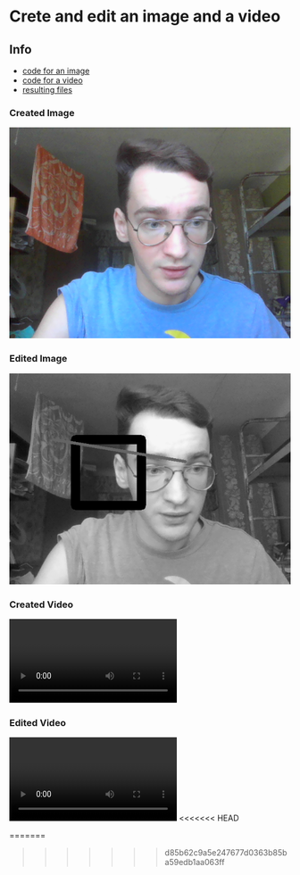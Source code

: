 # Crete and edit an image and a video
## Info
- [code for an image](/lab2/image_main.py) 
- [code for a video](/lab2/main.py) 
- [resulting files](lab2/files) 

### Created Image
![picture](https://github.com/bateikoEd/object_recognition/blob/master/Lab1/lab2/files/webcam.png)

### Edited Image
![picture](https://github.com/bateikoEd/object_recognition/blob/master/Lab1/lab2/files/webcam_result.png)

### Created Video
![Watch the video](https://github.com/bateikoEd/object_recognition/blob/master/Lab1/lab2/files/output.avi)

### Edited Video
![Watch the video](https://github.com/bateikoEd/object_recognition/blob/master/Lab1/lab2/files/output_edited.avi)
<<<<<<< HEAD

=======
>>>>>>> d85b62c9a5e247677d0363b85ba59edb1aa063ff
